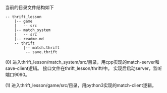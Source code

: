 当前的目录文件结构如下
```
-- thrift_lesson
    |-- game
    |   -- src
    |-- match_system
    |   -- src 
    |-- readme.md
    -- thrift
        |-- match.thrift
         -- save.thrift

```
(0) 进入thrift_lesson/match_system/src/目录，用cpp实现的match-server和save-client逻辑。
接口文件在thrift_lesson/thrift/中。
实现后启动server，监听端口9090。

(1) 进入thrift_lesson/game/src/目录，用python3实现的match-client逻辑。

